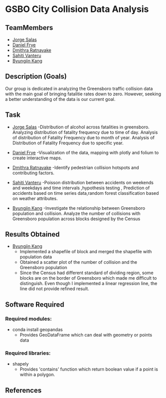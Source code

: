 # GSBO City Collision Data Analysis
## TeamMembers
- [Jorge Salas][1] 
- [Daniel Frye][2]
- [Dmithra Ratnayake][3]
- [Sahiti Vanteru][4]
- [Byungjin Kang][5]

## Description (Goals)
Our group is dedicated in analyzing the Greensboro traffic collision data
with the main goal of bringing fatalitie rates down to zero. However, seeking 
a better understanding of the data is our current goal.

## Task
- [Jorge Salas][1] 
  -Distribution of alcohol across fatalities in greensboro. Analyzing distribution of fatality frequency due to time of day. Analysis of distribution of Fatality Frequency due to month of year. Analysis of Distribution of Fatality Frequency due to specific year. 

- [Daniel Frye][2]
  -Visualization of the data, mapping with plotly and folium to create interactive maps.

- [Dmithra Ratnayake][3]
  -Identify pedestrian collision hotspots and contributing factors.

- [Sahiti Vanteru][4]
  -Poisson distribution between accidents on weekends and weekdays and time intervals ,hypothesis testing , Prediction of accidents based on time series data,random forest classification based on weather attributes.

- [Byungjin Kang][5]
  -Investigate the relationship between Greensboro population and collision. Analyze the number of collisions with Greensboro population across blocks designed by the Census

## Results Obtained
- [Byungjin Kang][5]
  - Implemented a shapefile of block and merged the shapefile with population data
  - Obtained a scatter plot of the number of collision and the Greensboro population
  - Since the Census had different standard of dividing region, some blocks are on the border of Greensboro which made me difficult to distinguish. Even though I implemented a linear regression line, the line did not provide refined result.

## Software Required
  ### Required modules:
  - conda install geopandas
    - Provides GeoDataFrame which can deal with geometry or points data
  
  ### Required libraries:
  - shapely
    - Provides 'contains' function which return boolean value if a point is within a polygon.

## References
[1]: https://github.com/SALASJA
[2]: https://github.com/danfrye
[3]: https://github.com/C-001
[4]: https://github.com/Sahithi999
[5]: https://github.com/B-kang2
